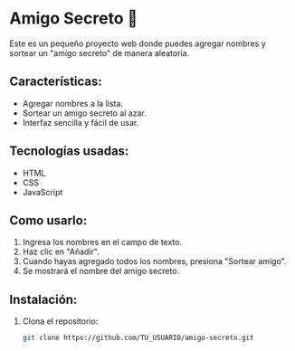 # Amigo Secreto 🎁

Este es un pequeño proyecto web donde puedes agregar nombres y sortear un "amigo secreto" de manera aleatoria.

## Características:
- Agregar nombres a la lista.
- Sortear un amigo secreto al azar.
- Interfaz sencilla y fácil de usar.

## Tecnologías usadas:
- HTML
- CSS
- JavaScript

## Como usarlo:
1. Ingresa los nombres en el campo de texto.
2. Haz clic en "Añadir".
3. Cuando hayas agregado todos los nombres, presiona "Sortear amigo".
4. Se mostrará el nombre del amigo secreto.

## Instalación:
1. Clona el repositorio:
   ```bash
   git clone https://github.com/TU_USUARIO/amigo-secreto.git
